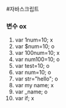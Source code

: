 #자바스크립트
### 변수 ox
1. var 1num=10; x
2. var $num=10; o
3. var 100num=10; x
4. var num100=10; o
5. var test=10; o
6. var num=10; o
7. var str="hello"; o
8. var my name; x
9. var _name; o
10. var if; x